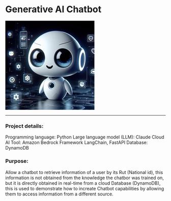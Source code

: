 # Generative AI Chatbot
![alt Chatbot](docs/images/ia-chatbot.png)

---

### Project details:
Programming language: Python 
Large language model (LLM): Claude 
Cloud AI Tool: Amazon Bedrock 
Framework LangChain, FastAPI 
Database: DynamoDB 

### Purpose:
Allow a chatbot to retrieve information of a user by its Rut (National id), this information is not obtained from the knowledge the chatbor was trained on, but it is directly obtained in real-time from a cloud Database (DynamoDB), this is used to demonstrate how to increate Chatbot capabilities by allowing them to access information from a different source.